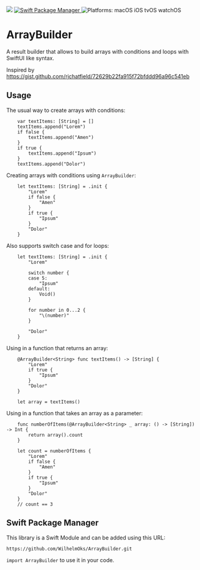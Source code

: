 <p>
    <img src="https://img.shields.io/badge/Swift-5-orange.svg" />
    <a href="https://swift.org/package-manager">
        <img src="https://img.shields.io/badge/spm-compatible-brightgreen.svg?style=flat" alt="Swift Package Manager" />
    </a>
    <img src="https://img.shields.io/badge/platforms-macOS iOS tvOS watchOS-brightgreen.svg?style=flat" alt="Platforms: macOS iOS tvOS watchOS" />
</p>

# ArrayBuilder

A result builder that allows to build arrays with conditions and loops with SwiftUI like syntax.

Inspired by https://gist.github.com/rjchatfield/72629b22fa915f72bfddd96a96c541eb

## Usage

The usual way to create arrays with conditions:
```
    var textItems: [String] = []
    textItems.append("Lorem")
    if false {
        textItems.append("Amen")
    }
    if true {
        textItems.append("Ipsum")
    }
    textItems.append("Dolor")
```

Creating arrays with conditions using `ArrayBuilder`:
```
    let textItems: [String] = .init {
        "Lorem"
        if false {
            "Amen"
        }
        if true {
            "Ipsum"
        }
        "Dolor"
    }
```

Also supports switch case and for loops:
```
    let textItems: [String] = .init {
        "Lorem"
        
        switch number {
        case 5:
            "Ipsum"
        default:
            Void()
        }
        
        for number in 0...2 {
            "\(number)"
        }
        
        "Dolor"
    }
```

Using in a function that returns an array:
```
    @ArrayBuilder<String> func textItems() -> [String] {        
        "Lorem"
        if true {
            "Ipsum"
        }
        "Dolor"
    }
```
```
    let array = textItems()
```

Using in a function that takes an array as a parameter:
```
    func numberOfItems(@ArrayBuilder<String> _ array: () -> [String]) -> Int {
        return array().count
    }
```
```
    let count = numberOfItems {
        "Lorem"
        if false {
            "Amen"
        }
        if true {
            "Ipsum"
        }
        "Dolor"
    }
    // count == 3
```

## Swift Package Manager

This library is a Swift Module and can be added using this URL:
```
https://github.com/WilhelmOks/ArrayBuilder.git
```

`import ArrayBuilder` to use it in your code.
